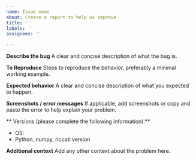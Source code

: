 ```yaml
---
name: Issue name
about: Create a report to help us improve
title: ''
labels: ''
assignees: ''

---
```


**Describe the bug**
A clear and concise description of what the bug is.

**To Reproduce**
Steps to reproduce the behavior, preferably a minimal working example.

**Expected behavior**
A clear and concise description of what you expected to happen.

**Screenshots / error messages**
If applicable, add screenshots or copy and paste the error to help explain your problem.

** Versions (please complete the following information):**
 - OS: 
 - Python, numpy, riccati version

**Additional context**
Add any other context about the problem here.
